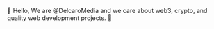 👋 Hello, We are @DelcaroMedia and we care about web3, crypto, and quality web development projects. 🧠 

